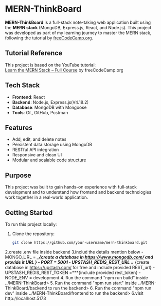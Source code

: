 # MERN-ThinkBoard

**MERN-ThinkBoard** is a full-stack note-taking web application built using the **MERN stack** (MongoDB, Express.js, React, and Node.js). This project was developed as part of my learning journey to master the MERN stack, following the tutorial by [freeCodeCamp.org](https://www.freecodecamp.org/).

## Tutorial Reference

This project is based on the YouTube tutorial:  
[Learn the MERN Stack – Full Course](https://youtu.be/F9gB5b4jgOI?si=Mso288SHwy7-7i9t) by freeCodeCamp.org

## Tech Stack

- **Frontend**: React  
- **Backend**: Node.js, Express.js(V4.18.2)  
- **Database**: MongoDB with Mongoose  
- **Tools**: Git, GitHub, Postman

## Features

- Add, edit, and delete notes  
- Persistent data storage using MongoDB  
- RESTful API integration  
- Responsive and clean UI  
- Modular and scalable code structure

## Purpose

This project was built to gain hands-on experience with full-stack development and to understand how frontend and backend technologies work together in a real-world application.

## Getting Started

To run this project locally:

1. Clone the repository:
   ```bash
   git clone https://github.com/your-username/mern-thinkboard.git
2.create .env file inside backend
3.includ the details mention below
      - MONGO_URL = ***_{create a database in https://www.mongodb.com/ and provide it URL }
      - PORT = 5001
      - UPSTASH_REDIS_REST_URL =*** {create database in https://upstash.com/ for free and include provided REST_url}
      - UPSTASH_REDIS_REST_TOKEN =***{include provided rest_token}
      - NODE_ENV = development
4. Run the command "npm run build" inside ../MERN-ThinkBoard>
5. Run the command "npm run start" inside ../MERN-ThinkBoard/backend to run the backend>
6. Run the command "npm run dev" inside ../MERN-ThinkBoard/frontend to run the backend>
6.visit http://localhost:5173
